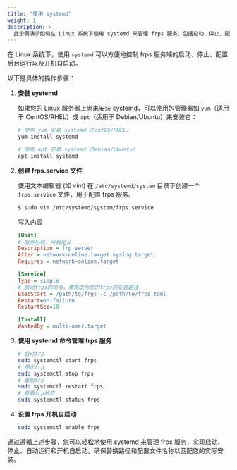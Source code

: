 ```yaml
---
title: "使用 systemd"
weight: 1
description: >
  此示例演示如何在 Linux 系统下使用 systemd 来管理 frps 服务，包括启动、停止、配置后台运行和设置开机自启动。
---
```


在 Linux 系统下，使用 `systemd` 可以方便地控制 frps 服务端的启动、停止、配置后台运行以及开机自启动。

以下是具体的操作步骤：

1. **安装 systemd**

    如果您的 Linux 服务器上尚未安装 systemd，可以使用包管理器如 `yum`（适用于 CentOS/RHEL）或 `apt`（适用于 Debian/Ubuntu）来安装它：

    ```bash
    # 使用 yum 安装 systemd（CentOS/RHEL）
    yum install systemd

    # 使用 apt 安装 systemd（Debian/Ubuntu）
    apt install systemd
    ```

2. **创建 frps.service 文件**

    使用文本编辑器 (如 vim) 在 `/etc/systemd/system` 目录下创建一个 `frps.service` 文件，用于配置 frps 服务。

    ```bash
    $ sudo vim /etc/systemd/system/frps.service
    ```

    写入内容
    ```ini
    [Unit]
    # 服务名称，可自定义
    Description = frp server
    After = network-online.target syslog.target
    Requires = network-online.target

    [Service]
    Type = simple
    # 启动frps的命令，需修改为您的frps的安装路径
    ExecStart = /path/to/frps -c /path/to/frps.toml
    Restart=on-failure
    RestartSec=10

    [Install]
    WantedBy = multi-user.target
    ```

3. **使用 systemd 命令管理 frps 服务**

    ```bash
    # 启动frp
    sudo systemctl start frps
    # 停止frp
    sudo systemctl stop frps
    # 重启frp
    sudo systemctl restart frps
    # 查看frp状态
    sudo systemctl status frps
    ```

4. **设置 frps 开机自启动**

    ```bash
    sudo systemctl enable frps
    ```

通过遵循上述步骤，您可以轻松地使用 systemd 来管理 frps 服务，实现启动、停止、自动运行和开机自启动。确保替换路径和配置文件名称以匹配您的实际安装。
